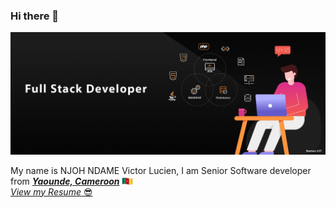 ### Hi there 👋
<img src='./assets/header_banner-2 copie.jpg' />

<p>
  My name is NJOH NDAME Victor Lucien, I am Senior Software developer from <b><em><u>Yaounde, Cameroon</u></em></b> <img src="./assets/cameroon.png" width="18"/><br/>
  <a href="" target="_blank" alt="bpsmartdesign.resume.pdf"><em>View my Resume</em> 😎</a>
</p>


<!--
**ramsesndame237/ramsesndame237** is a ✨ _special_ ✨ repository because its `README.md` (this file) appears on your GitHub profile.

Here are some ideas to get you started:

- 🔭 I’m currently working on ...
- 🌱 I’m currently learning ...
- 👯 I’m looking to collaborate on ...
- 🤔 I’m looking for help with ...
- 💬 Ask me about ...
- 📫 How to reach me: ...
- 😄 Pronouns: ...
- ⚡ Fun fact: ...
-->
